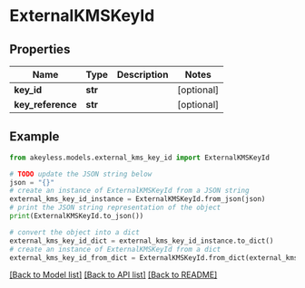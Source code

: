 # ExternalKMSKeyId


## Properties

Name | Type | Description | Notes
------------ | ------------- | ------------- | -------------
**key_id** | **str** |  | [optional] 
**key_reference** | **str** |  | [optional] 

## Example

```python
from akeyless.models.external_kms_key_id import ExternalKMSKeyId

# TODO update the JSON string below
json = "{}"
# create an instance of ExternalKMSKeyId from a JSON string
external_kms_key_id_instance = ExternalKMSKeyId.from_json(json)
# print the JSON string representation of the object
print(ExternalKMSKeyId.to_json())

# convert the object into a dict
external_kms_key_id_dict = external_kms_key_id_instance.to_dict()
# create an instance of ExternalKMSKeyId from a dict
external_kms_key_id_from_dict = ExternalKMSKeyId.from_dict(external_kms_key_id_dict)
```
[[Back to Model list]](../README.md#documentation-for-models) [[Back to API list]](../README.md#documentation-for-api-endpoints) [[Back to README]](../README.md)


